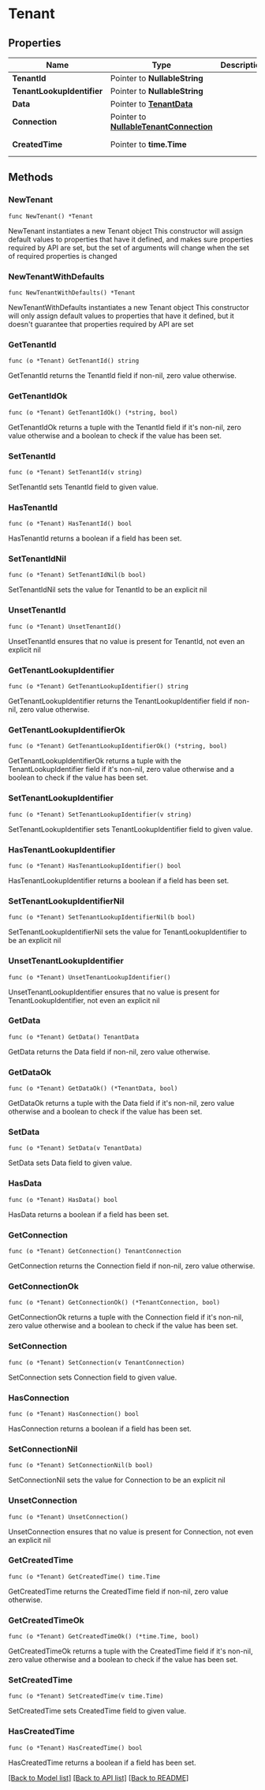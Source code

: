 # Tenant

## Properties

Name | Type | Description | Notes
------------ | ------------- | ------------- | -------------
**TenantId** | Pointer to **NullableString** |  | [optional] 
**TenantLookupIdentifier** | Pointer to **NullableString** |  | [optional] 
**Data** | Pointer to [**TenantData**](TenantData.md) |  | [optional] 
**Connection** | Pointer to [**NullableTenantConnection**](TenantConnection.md) |  | [optional] 
**CreatedTime** | Pointer to **time.Time** |  | [optional] [readonly] 

## Methods

### NewTenant

`func NewTenant() *Tenant`

NewTenant instantiates a new Tenant object
This constructor will assign default values to properties that have it defined,
and makes sure properties required by API are set, but the set of arguments
will change when the set of required properties is changed

### NewTenantWithDefaults

`func NewTenantWithDefaults() *Tenant`

NewTenantWithDefaults instantiates a new Tenant object
This constructor will only assign default values to properties that have it defined,
but it doesn't guarantee that properties required by API are set

### GetTenantId

`func (o *Tenant) GetTenantId() string`

GetTenantId returns the TenantId field if non-nil, zero value otherwise.

### GetTenantIdOk

`func (o *Tenant) GetTenantIdOk() (*string, bool)`

GetTenantIdOk returns a tuple with the TenantId field if it's non-nil, zero value otherwise
and a boolean to check if the value has been set.

### SetTenantId

`func (o *Tenant) SetTenantId(v string)`

SetTenantId sets TenantId field to given value.

### HasTenantId

`func (o *Tenant) HasTenantId() bool`

HasTenantId returns a boolean if a field has been set.

### SetTenantIdNil

`func (o *Tenant) SetTenantIdNil(b bool)`

 SetTenantIdNil sets the value for TenantId to be an explicit nil

### UnsetTenantId
`func (o *Tenant) UnsetTenantId()`

UnsetTenantId ensures that no value is present for TenantId, not even an explicit nil
### GetTenantLookupIdentifier

`func (o *Tenant) GetTenantLookupIdentifier() string`

GetTenantLookupIdentifier returns the TenantLookupIdentifier field if non-nil, zero value otherwise.

### GetTenantLookupIdentifierOk

`func (o *Tenant) GetTenantLookupIdentifierOk() (*string, bool)`

GetTenantLookupIdentifierOk returns a tuple with the TenantLookupIdentifier field if it's non-nil, zero value otherwise
and a boolean to check if the value has been set.

### SetTenantLookupIdentifier

`func (o *Tenant) SetTenantLookupIdentifier(v string)`

SetTenantLookupIdentifier sets TenantLookupIdentifier field to given value.

### HasTenantLookupIdentifier

`func (o *Tenant) HasTenantLookupIdentifier() bool`

HasTenantLookupIdentifier returns a boolean if a field has been set.

### SetTenantLookupIdentifierNil

`func (o *Tenant) SetTenantLookupIdentifierNil(b bool)`

 SetTenantLookupIdentifierNil sets the value for TenantLookupIdentifier to be an explicit nil

### UnsetTenantLookupIdentifier
`func (o *Tenant) UnsetTenantLookupIdentifier()`

UnsetTenantLookupIdentifier ensures that no value is present for TenantLookupIdentifier, not even an explicit nil
### GetData

`func (o *Tenant) GetData() TenantData`

GetData returns the Data field if non-nil, zero value otherwise.

### GetDataOk

`func (o *Tenant) GetDataOk() (*TenantData, bool)`

GetDataOk returns a tuple with the Data field if it's non-nil, zero value otherwise
and a boolean to check if the value has been set.

### SetData

`func (o *Tenant) SetData(v TenantData)`

SetData sets Data field to given value.

### HasData

`func (o *Tenant) HasData() bool`

HasData returns a boolean if a field has been set.

### GetConnection

`func (o *Tenant) GetConnection() TenantConnection`

GetConnection returns the Connection field if non-nil, zero value otherwise.

### GetConnectionOk

`func (o *Tenant) GetConnectionOk() (*TenantConnection, bool)`

GetConnectionOk returns a tuple with the Connection field if it's non-nil, zero value otherwise
and a boolean to check if the value has been set.

### SetConnection

`func (o *Tenant) SetConnection(v TenantConnection)`

SetConnection sets Connection field to given value.

### HasConnection

`func (o *Tenant) HasConnection() bool`

HasConnection returns a boolean if a field has been set.

### SetConnectionNil

`func (o *Tenant) SetConnectionNil(b bool)`

 SetConnectionNil sets the value for Connection to be an explicit nil

### UnsetConnection
`func (o *Tenant) UnsetConnection()`

UnsetConnection ensures that no value is present for Connection, not even an explicit nil
### GetCreatedTime

`func (o *Tenant) GetCreatedTime() time.Time`

GetCreatedTime returns the CreatedTime field if non-nil, zero value otherwise.

### GetCreatedTimeOk

`func (o *Tenant) GetCreatedTimeOk() (*time.Time, bool)`

GetCreatedTimeOk returns a tuple with the CreatedTime field if it's non-nil, zero value otherwise
and a boolean to check if the value has been set.

### SetCreatedTime

`func (o *Tenant) SetCreatedTime(v time.Time)`

SetCreatedTime sets CreatedTime field to given value.

### HasCreatedTime

`func (o *Tenant) HasCreatedTime() bool`

HasCreatedTime returns a boolean if a field has been set.


[[Back to Model list]](../README.md#documentation-for-models) [[Back to API list]](../README.md#documentation-for-api-endpoints) [[Back to README]](../README.md)


